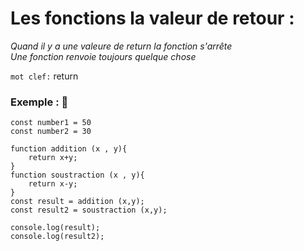 # Les fonctions la valeur de retour :

_Quand il y a une valeure de return la fonction s'arrête_<br>
_Une fonction renvoie toujours quelque chose_

`mot clef:` return

### Exemple : :speech_balloon:

```
const number1 = 50
const number2 = 30

function addition (x , y){
    return x+y;
}
function soustraction (x , y){
    return x-y;
}
const result = addition (x,y);
const result2 = soustraction (x,y);

console.log(result);
console.log(result2);
```